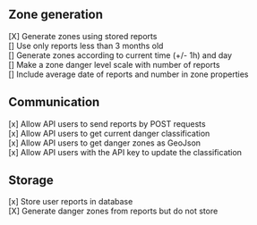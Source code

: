## Zone generation

[X] Generate zones using stored reports  
[] Use only reports less than 3 months old  
[] Generate zones according to current time (+/- 1h) and day  
[] Make a zone danger level scale with number of reports  
[] Include average date of reports and number in zone properties  

## Communication

[x] Allow API users to send reports by POST requests  
[x] Allow API users to get current danger classification  
[x] Allow API users to get danger zones as GeoJson  
[x] Allow API users with the API key to update the classification  

## Storage
[x] Store user reports in database  
[X] Generate danger zones from reports but do not store  
